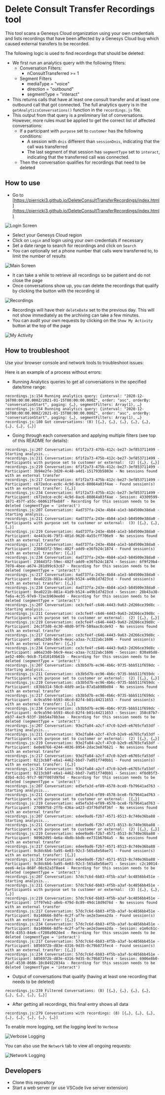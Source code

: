 # Delete Consult Transfer Recordings tool

This tool scans a Genesys Cloud organization using your own credentials and lists recordings that have been affected by a Genesys Cloud bug which caused external transfers to be recorded.

The following logic is used to find recordings that should be deleted:

- We first run an analytics query with the following filters:
  - Conversation Filters:
    - nConsultTransferred >= 1
  - Segment Filters
    - mediaType = "voice"
    - direction = "outbound"
    - segmentType = "interact"
- This returns calls that have at least one consult transfer and at least one outbound call that got connected. The full analytics query is in the `getAnalyticsConversations()` function in the `recordings.js` file.
- This output from that query is a preliminary list of conversations. However, more rules must be applied to get the correct list of affected conversations:
  - If a participant with `purpose` set to `customer` has the following conditions:
    - A session with `dnis` different than `sessionDnis`, indicating that the call was transferred
    - The last segment of that session has `segmentType` set to `interact`, indicating that the transferred call was connected.
  - Then the conversation qualifies for recordings that need to be deleted

## How to use

- Go to [https://pierricki3.github.io/DeleteConsultTransferRecordings/index.html](https://pierricki3.github.io/DeleteConsultTransferRecordings/index.html)

![Login Screen](https://raw.githubusercontent.com/PierrickI3/DeleteConsultTransferRecordings/master/assets/brand/loginscreen.png "Login Screen")

- Select your Genesys Cloud region
- Click on `Login` and login using your own credentials if necessary
- Set a date range to search for recordings and click on `Search`
- You can optionally set a phone number that calls were transferred to, to limit the number of results

![Main Screen](https://raw.githubusercontent.com/PierrickI3/DeleteConsultTransferRecordings/master/assets/brand/mainscreen.png "Main Screen")

- It can take a while to retrieve all recordings so be patient and do not close the page
- Once conversations show up, you can delete the recordings that qualify by clicking the button with the recording id

![Recordings](https://raw.githubusercontent.com/PierrickI3/DeleteConsultTransferRecordings/master/assets/brand/recordings.png "Recordings")

- Recordings will have their `deleteDate` set to the previous day. This will not show immediately as the archiving can take a few minutes.
- You can audit your own requests by clicking on the `Show My Activity` button at the top of the page

![My Activity](https://raw.githubusercontent.com/PierrickI3/DeleteConsultTransferRecordings/master/assets/brand/myactivity.png "My Activity")

## How to troubleshoot

Use your browser console and network tools to troubleshoot issues:

Here is an example of a process without errors:

- Running Analytics queries to get all conversations in the specified date/time range:

```log
recordings.js:154 Running analytics query: {interval: "2020-12-16T00:00:00.000Z/2021-01-15T00:00:00.000Z", order: "asc", orderBy: "conversationStart", paging: {…}, segmentFilters: Array(1), …}
recordings.js:154 Running analytics query: {interval: "2020-12-16T00:00:00.000Z/2021-01-15T00:00:00.000Z", order: "asc", orderBy: "conversationStart", paging: {…}, segmentFilters: Array(1), …}
recordings.js:180 Got conversations: (8) [{…}, {…}, {…}, {…}, {…}, {…}, {…}, {…}]
```

- Going through each conversation and applying multiple filters (see top of this README for details):

```log
recordings.js:207 Conversation: 6f1f2a73-475b-412c-be27-3ef853711499 - Starting analysis...
recordings.js:211 Conversation: 6f1f2a73-475b-412c-be27-3ef853711499 - Participants with purpose set to customer or external:  (2) [{…}, {…}]
recordings.js:219 Conversation: 6f1f2a73-475b-412c-be27-3ef853711499 - Participant: 3b94e2fe-3d20-4c48-a4d1-151793b5803e - No sessions found with an external transfer
recordings.js:217 Conversation: 6f1f2a73-475b-412c-be27-3ef853711499 - Participant: c672edce-ec0c-4c9d-8ac6-80864a03f4ae - Found session(s) with an external transfer: [{…}]
recordings.js:234 Conversation: 6f1f2a73-475b-412c-be27-3ef853711499 - Participant: c672edce-ec0c-4c9d-8ac6-80864a03f4ae - Session: 43309599-1671-457f-a55c-660613f6eb8f - Recording for this session needs to be deleted (segmentType = 'interact')
recordings.js:207 Conversation: 4ad737fa-243e-4b84-a1e3-b84500e38da0 - Starting analysis...
recordings.js:211 Conversation: 4ad737fa-243e-4b84-a1e3-b84500e38da0 - Participants with purpose set to customer or external:  (3) [{…}, {…}, {…}]
recordings.js:219 Conversation: 4ad737fa-243e-4b84-a1e3-b84500e38da0 - Participant: 4e443c46-79f3-401d-9620-4a55cff706e9 - No sessions found with an external transfer
recordings.js:217 Conversation: 4ad737fa-243e-4b84-a1e3-b84500e38da0 - Participant: 2304d3f2-59ec-482f-add9-e36fb24c1874 - Found session(s) with an external transfer: [{…}]
recordings.js:234 Conversation: 4ad737fa-243e-4b84-a1e3-b84500e38da0 - Participant: 2304d3f2-59ec-482f-add9-e36fb24c1874 - Session: 6f9f29b4-7078-4bee-a674-281d99c63c67 - Recording for this session needs to be deleted (segmentType = 'interact')
recordings.js:217 Conversation: 4ad737fa-243e-4b84-a1e3-b84500e38da0 - Participant: 8ea0221b-081a-41d9-b524-a49b1d7d23cd - Found session(s) with an external transfer: [{…}]
recordings.js:234 Conversation: 4ad737fa-243e-4b84-a1e3-b84500e38da0 - Participant: 8ea0221b-081a-41d9-b524-a49b1d7d23cd - Session: 28b43a38-fe6a-4c35-97e9-72acb969ee0d - Recording for this session needs to be deleted (segmentType = 'interact')
recordings.js:207 Conversation: ce3cfe4f-c646-4443-9a63-2d266ce39d8c - Starting analysis...
recordings.js:211 Conversation: ce3cfe4f-c646-4443-9a63-2d266ce39d8c - Participants with purpose set to customer or external:  (2) [{…}, {…}]
recordings.js:219 Conversation: ce3cfe4f-c646-4443-9a63-2d266ce39d8c - Participant: 24c3f3d0-4c30-40d0-9f79-589aac8cde93 - No sessions found with an external transfer
recordings.js:217 Conversation: ce3cfe4f-c646-4443-9a63-2d266ce39d8c - Participant: a86a23d0-b6c9-4eac-a3aa-7c322abc1606 - Found session(s) with an external transfer: [{…}]
recordings.js:234 Conversation: ce3cfe4f-c646-4443-9a63-2d266ce39d8c - Participant: a86a23d0-b6c9-4eac-a3aa-7c322abc1606 - Session: 830a95d8-ae52-400c-9dc8-71d10149b61b - Recording for this session needs to be deleted (segmentType = 'interact')
recordings.js:207 Conversation: cb3b5d7b-ec96-4b6c-9735-bbb511f659dc - Starting analysis...
recordings.js:211 Conversation: cb3b5d7b-ec96-4b6c-9735-bbb511f659dc - Participants with purpose set to customer or external:  (2) [{…}, {…}]
recordings.js:219 Conversation: cb3b5d7b-ec96-4b6c-9735-bbb511f659dc - Participant: c83bb314-58c0-4dd9-ae1a-87a5ab98bd04 - No sessions found with an external transfer
recordings.js:217 Conversation: cb3b5d7b-ec96-4b6c-9735-bbb511f659dc - Participant: 4c9ca59d-b593-46cd-82f4-b01c44211653 - Found session(s) with an external transfer: [{…}]
recordings.js:234 Conversation: cb3b5d7b-ec96-4b6c-9735-bbb511f659dc - Participant: 4c9ca59d-b593-46cd-82f4-b01c44211653 - Session: 358c87b7-eb37-4ac9-933f-1bb54a78b3ae - Recording for this session needs to be deleted (segmentType = 'interact')
recordings.js:207 Conversation: 93e2fa84-a2cf-47c0-b2e9-e6765cfa53df - Starting analysis...
recordings.js:211 Conversation: 93e2fa84-a2cf-47c0-b2e9-e6765cfa53df - Participants with purpose set to customer or external:  (2) [{…}, {…}]
recordings.js:219 Conversation: 93e2fa84-a2cf-47c0-b2e9-e6765cfa53df - Participant: 6e0e8766-4244-4036-8954-2dac3e876621 - No sessions found with an external transfer
recordings.js:217 Conversation: 93e2fa84-a2cf-47c0-b2e9-e6765cfa53df - Participant: 0213cb8f-e6a1-4462-bbd7-7a051f740bb1 - Found session(s) with an external transfer: [{…}]
recordings.js:234 Conversation: 93e2fa84-a2cf-47c0-b2e9-e6765cfa53df - Participant: 0213cb8f-e6a1-4462-bbd7-7a051f740bb1 - Session: 4f0d85f3-d3bd-4cb1-97c7-987f007d97bd - Recording for this session needs to be deleted (segmentType = 'interact')
recordings.js:207 Conversation: ed5efa3d-ef89-4578-bce8-fb79641ad763 - Starting analysis...
recordings.js:211 Conversation: ed5efa3d-ef89-4578-bce8-fb79641ad763 - Participants with purpose set to customer or external:  [{…}]
recordings.js:219 Conversation: ed5efa3d-ef89-4578-bce8-fb79641ad763 - Participant: 27089758-2ffb-436a-a423-d3f76dfdf36f - No sessions found with an external transfer
recordings.js:207 Conversation: edee9ad6-f2b7-4571-8513-8c740e36ba88 - Starting analysis...
recordings.js:211 Conversation: edee9ad6-f2b7-4571-8513-8c740e36ba88 - Participants with purpose set to customer or external:  (2) [{…}, {…}]
recordings.js:219 Conversation: edee9ad6-f2b7-4571-8513-8c740e36ba88 - Participant: 98962d95-4e6a-4bdb-bbdb-ee731b6704a5 - No sessions found with an external transfer
recordings.js:217 Conversation: edee9ad6-f2b7-4571-8513-8c740e36ba88 - Participant: 9c8dc6b6-5a95-4e03-92c3-565a8e50ae71 - Found session(s) with an external transfer: [{…}]
recordings.js:234 Conversation: edee9ad6-f2b7-4571-8513-8c740e36ba88 - Participant: 9c8dc6b6-5a95-4e03-92c3-565a8e50ae71 - Session: c2c10014-eee6-4e1a-868f-08c62a3f0ae4 - Recording for this session needs to be deleted (segmentType = 'interact')
recordings.js:207 Conversation: 57dc7c6d-6b83-4f5b-a3af-bc4856bb451e - Starting analysis...
recordings.js:211 Conversation: 57dc7c6d-6b83-4f5b-a3af-bc4856bb451e - Participants with purpose set to customer or external:  (3) [{…}, {…}, {…}]
recordings.js:219 Conversation: 57dc7c6d-6b83-4f5b-a3af-bc4856bb451e - Participant: 1ff97eb2-a8eb-479d-8c89-49dc18d9d76d - No sessions found with an external transfer
recordings.js:217 Conversation: 57dc7c6d-6b83-4f5b-a3af-bc4856bb451e - Participant: 0a140666-8dfe-4c2f-af7e-ae2e3aeea2da - Found session(s) with an external transfer: [{…}]
recordings.js:234 Conversation: 57dc7c6d-6b83-4f5b-a3af-bc4856bb451e - Participant: 0a140666-8dfe-4c2f-af7e-ae2e3aeea2da - Session: e1e6c61c-9bf4-4353-84e6-cf280a902de4 - Recording for this session needs to be deleted (segmentType = 'interact')
recordings.js:217 Conversation: 57dc7c6d-6b83-4f5b-a3af-bc4856bb451e - Participant: b856972b-d83e-4316-9d35-0c79b873fec4 - Found session(s) with an external transfer: [{…}]
recordings.js:234 Conversation: 57dc7c6d-6b83-4f5b-a3af-bc4856bb451e - Participant: b856972b-d83e-4316-9d35-0c79b873fec4 - Session: 6906e8b0-81af-4530-8686-10c84922034a - Recording for this session needs to be deleted (segmentType = 'interact')
```

- Output of conversations that qualify (having at least one recording that needs to be deleted)

```log
recordings.js:239 Filtered Conversations: (8) [{…}, {…}, {…}, {…}, {…}, {…}, {…}, {…}]
```

- After getting all recordings, this final entry shows all data

```log
recordings.js:279 Conversations with recordings: (8) [{…}, {…}, {…}, {…}, {…}, {…}, {…}, {…}]
```

To enable more logging, set the logging level to `Verbose`

![Verbose Logging](https://raw.githubusercontent.com/PierrickI3/DeleteConsultTransferRecordings/master/assets/brand/verboselogging.png "Verbose Logging")

You can also use the `Network` tab to view all ongoing requests:

![Network Logging](https://raw.githubusercontent.com/PierrickI3/DeleteConsultTransferRecordings/master/assets/brand/network.png "Network Logging")

## Developers

- Clone this repository
- Start a web server (or use VSCode live server extension)
